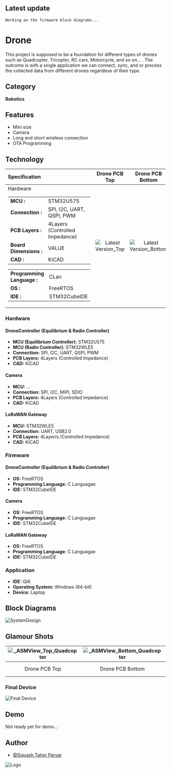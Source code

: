 
## Latest update

``
Working on the firmware block diagrams...
``

# Drone

This project is supposed to be a foundation for different types of drones such as Quadcopter, Tricopter, RC cars, Motorcycle, and so on... . The outcome is with a single application we can connect, sync, and or process the collected data from different drones regardless of their type.

## Category

__Robotics__

## Features

- Mini size
- Camera
- Long and short wireless connection
- OTA Programming


## Technology


|Specification|Drone PCB Top|Drone PCB Bottom|
|:---|:---:|:---:|
|<table><tbody><tv>Hardware</tv><tr><td>__MCU :__</td> <td> STM32U575 </td></tr> <tr><td>__Connection :__</td> <td> SPI, I2C, UART, QSPI, PWM </td></tr> <tr><td>__PCB Layers :__</td> <td> 4Layers (Controlled Impedance) </td></tr> <tr><td>__Board Dimensions :__ </td> <td> VALUE </td></tr> <tr><td>__CAD :__</td> <td> KiCAD </td></tr></tbody></table><table><tbody><tr><td>__Programming Language :__</td> <td> CLan </td></tr> <tr><td>__OS :__</td> <td> FreeRTOS </td></tr> <tr><td>__IDE :__</td> <td> STM32CubeIDE </td></tr> </tbody></table>|![Latest Version_Top](https://github.com/mend0z0)|![Latest Version_Bottom](https://github.com/mend0z0)|






### Hardware

#### DroneController (Equilibrium & Radio Controller)
- **MCU (Equilibrium Controller):** STM32U575
- **MCU (Radio Controller):** STM32WLE5
- **Connection:** SPI, I2C, UART, QSPI, PWM
- **PCB Layers:** 4Layers (Controlled Impedance)
- **CAD:** KiCAD

#### Camera
- **MCU:** ...
- **Connection:** SPI, I2C, MIPI, SDIO
- **PCB Layers:** 4Layers (Controlled Impedance)
- **CAD:** KiCAD

#### LoRaWAN Gateway
- **MCU:** STM32WLE5
- **Connection:** UART, USB2.0
- **PCB Layers:** 4Layer/s (Controlled Impedance)
- **CAD:** KiCAD

### Firmware

#### DroneController (Equilibrium & Radio Controller)
- **OS:** FreeRTOS
- **Programming Language:** C Languagae
- **IDE:** STM32CubeIDE

#### Camera
- **OS:** FreeRTOS
- **Programming Language:** C Languagae
- **IDE:** STM32CubeIDE

#### LoRaWAN Gateway
- **OS:** FreeRTOS
- **Programming Language:** C Languagae
- **IDE:** STM32CubeIDE

### Application

- **IDE:** Qt6
- **Operating System:** Windows (64-bit)
- **Device:** Laptop

## Block Diagrams

![SystemDesign](https://github.com/mend0z0/Quadcopter/blob/main/Document/Block%20Diagrams/_FBD_SYS_Drone_v1.0.svg)

## Glamour Shots

|![_ASMView_Top_Quadcopter](https://github.com/mend0z0/Quadcopter/blob/main/Document/Glamour%20shots/_ASMView_Top_Quadcopter_v1.0.svg)|![_ASMView_Bottom_Quadcopter](https://github.com/mend0z0/Quadcopter/blob/main/Document/Glamour%20shots/_ASMView_Bottom_Quadcopter_v1.0.svg)|![_App_Quadcopter_v1.0_](https://github.com/mend0z0/Quadcopter/blob/main/Document/Glamour%20shots/_ASMView_Top_Quadcopter_v1.0.svg)|![FULLDRONE_Screenshot](https://github.com/mend0z0/Quadcopter/blob/main/Document/Glamour%20shots/_ASMView_Top_Quadcopter_v1.0.svg)|![FULLDRONE_Screenshot](https://github.com/mend0z0/Quadcopter/blob/main/Document/Glamour%20shots/_ASMView_Top_Quadcopter_v1.0.svg)|![FULLDRONE_Screenshot](https://github.com/mend0z0/Quadcopter/blob/main/Document/Glamour%20shots/_ASMView_Top_Quadcopter_v1.0.svg)|
|:--:| :--:| :--:| :--: | :--:| :--: |
| Drone PCB Top | Drone PCB Bottom | Camera PCB Top | Camera PCB Bottom | LoRaWAN Gateway PCB Top | LoRaWAN Gateway PCB Bottom |

### Final Device

![_Final Device_](https://github.com/mend0z0)

## Demo

Not ready yet for demo...

## Author

- [@Siavash Taher Parvar](https://www.linkedin.com/in/mend0z0)


![Logo](https://github.com/mend0z0/Quadcopter/blob/main/Logo.png)

